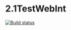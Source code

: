 # 2.1TestWebInt
[![Build status](https://ci.appveyor.com/api/projects/status/3c2jw8tu9nueyryw?svg=true)](https://ci.appveyor.com/project/KuliakQA/2-1testwebint)
